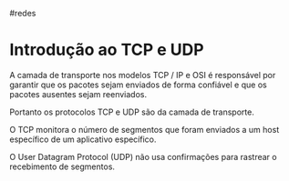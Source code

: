 #redes 
# Introdução ao TCP e UDP

A camada de transporte nos modelos TCP / IP e OSI é responsável por garantir que os pacotes sejam enviados de forma confiável e que os pacotes ausentes sejam reenviados.

Portanto os protocolos TCP e UDP são da camada de transporte.

O TCP monitora o número de segmentos que foram enviados a um host específico de um aplicativo específico.


O User Datagram Protocol (UDP) não usa confirmações para rastrear o recebimento de segmentos.



